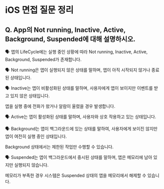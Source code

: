 # iOS 면접 질문 정리

## Q. App의 Not running, Inactive, Active, Background, Suspended에 대해 설명하시오.

🗣️ 앱의 LifeCycle에는 실행 중인 상황에 따라 Not running, Inactive, Active, Background, Suspended가 존재합니다.

🗣️ Not running은 앱이 실행되지 않은 상태를 말하며, 앱이 아직 시작되지 않거나 종료된 상태입니다.

🗣️ Inactive는 앱이 비활성화된 상태를 말하며, 사용자에게 앱이 보이지만 이벤트를 받고 있지 않은 상태입니다.

앱을 실행 중에 전화가 왔거나 알람이 울렸을 경우 발생합니다.

🗣️ Active는 앱이 활성화된 상태를 말하며, 사용자와 상호 작용하고 있는 상태입니다.

🗣️ Background는 앱이 백그라운드에 있는 상태를 말하여, 사용자에게 보이진 않지만 앱이 여전히 실행 중인 상태입니다.

Background 상태에서는 제한된 작업만 수행할 수 있습니다.

🗣️ Suspended는 앱이 백그라운드에서 중시된 상태를 말하며, 앱은 메모리에 남아 있지만 실행되지 않습니다.

메모리가 부족한 경우 시스템은 Suspended 상태의 앱을 메모리에서 해제할 수 있습니다.
